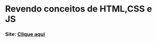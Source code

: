 # Revendo conceitos de HTML,CSS e JS
### Site: <a href="https://silva-gabriel.github.io/HTML-CSS-JS/" target="_blank" rel="external">Clique aqui</a>
